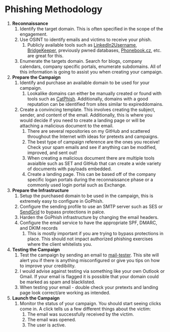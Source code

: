 # Phishing Methodology

1. **Reconnaissance** 
   1. Identify the target domain. This is often specified in the scope of the engagement. 
   2. Use OSINT to identify emails and victims to receive your phish. 
      1. Publicly available tools such as [LinkedIn2Username](https://github.com/initstring/linkedin2username), [BridgeKeeper](https://github.com/0xZDH/BridgeKeeper), previously pwned databases, [Phonebook.cz](https://phonebook.cz), etc. are great for this.
   3. Enumerate the targets domain. Search for blogs, company calendars, company specific portals, enumerate subdomains. All of this information    is going to assist you when creating your campaign.
2. **Prepare the Campaign**
   1. Identify and purchase an available domain to be used for your campaign.
      1. Lookalike domains can either be manually created or found with tools such as [CatPhish](https://github.com/ring0lab/catphish). Additionally, domains with a good reputation can be identified from sites similar to expireddomains. 
   2. Create a convincing template. This involves creating the subject, sender, and content of the email. Additionally, this is where you would decide if you need to create a landing page or will be attaching a malicious document to the email.
      1. There are several repositories on my GitHub and scattered throughout the Internet with ideas for pretexts and campaigns. 
      2. The best type of campaign reference are the ones you receive! Check your spam emails and see if anything can be modified, improved, and sent out!
      3. When creating a malicious document there are multiple tools avaialble such as SET and GitHub that can create a wide variety of documents with payloads embedded.
      4. Create a landing page. This can be based off of the company specific logan portals during the reconnaissance phase or a commonly used login portal such as Exchange.
3. **Prepare the Infrastructure**
   1. Setup the purchased domain to be used in the campaign, this is extremely easy to configure in GoPhish.
   2. Configure the sending profile to use an SMTP server such as SES or [SendGrid](https://sendgrid.com) to bypass protections in palce.
   3. Harden the GoPhish infrastructure by changing the email headers.
   4. Configure the email service to have the appropriate SPF, DMARC, and DKIM records
      1. This is mostly important if you are trying to bypass protections in place. This should not impact authorized phishing exercises where the client whitelists you.
4. **Testing the Campaign**
   1. Test the campaign by sending an email to [mail-tester](https://www.mail-tester.com). This site will alert you if there is anything misconfigured or give you tips on how to improve your credibility. 
   2. I would advise against testing via something like your own Outlook or Gmail. If your email is flagged it is possible that your domain could be marked as spam and blacklisted.
   3. When testing your email - double check your pretexts and landing page look correct/are working as intended.
5. **Launch the Campaign** 
   1. Monitor the status of your campaign. You should start seeing clicks come in. A click tells us a few different things about the victim:
      1. The email was successfully received by the victim.
      2. The email was opened.
      3. The user is active.
